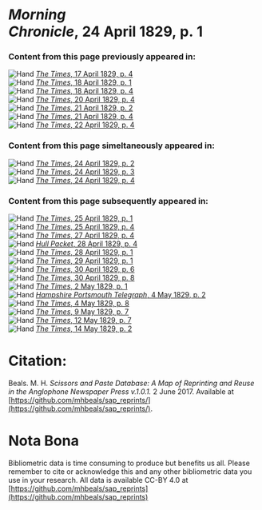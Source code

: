 # *Morning Chronicle*, 24 April 1829, p. 1  
  
### Content from this page previously appeared in:  
![Hand](http://scissorsandpaste.net/wp-content/uploads/2017/06/smallhandpointer.png) [*The Times*, 17 April 1829, p. 4](https://mhbeals.github.io/sap_html/The-Times/The-Times-17-April-1829-p-4)  
![Hand](http://scissorsandpaste.net/wp-content/uploads/2017/06/smallhandpointer.png) [*The Times*, 18 April 1829, p. 1](https://mhbeals.github.io/sap_html/The-Times/The-Times-18-April-1829-p-1)  
![Hand](http://scissorsandpaste.net/wp-content/uploads/2017/06/smallhandpointer.png) [*The Times*, 18 April 1829, p. 4](https://mhbeals.github.io/sap_html/The-Times/The-Times-18-April-1829-p-4)  
![Hand](http://scissorsandpaste.net/wp-content/uploads/2017/06/smallhandpointer.png) [*The Times*, 20 April 1829, p. 4](https://mhbeals.github.io/sap_html/The-Times/The-Times-20-April-1829-p-4)  
![Hand](http://scissorsandpaste.net/wp-content/uploads/2017/06/smallhandpointer.png) [*The Times*, 21 April 1829, p. 2](https://mhbeals.github.io/sap_html/The-Times/The-Times-21-April-1829-p-2)  
![Hand](http://scissorsandpaste.net/wp-content/uploads/2017/06/smallhandpointer.png) [*The Times*, 21 April 1829, p. 4](https://mhbeals.github.io/sap_html/The-Times/The-Times-21-April-1829-p-4)  
![Hand](http://scissorsandpaste.net/wp-content/uploads/2017/06/smallhandpointer.png) [*The Times*, 22 April 1829, p. 4](https://mhbeals.github.io/sap_html/The-Times/The-Times-22-April-1829-p-4)  
  
### Content from this page simeltaneously appeared in:  
![Hand](http://scissorsandpaste.net/wp-content/uploads/2017/06/smallhandpointer.png) [*The Times*, 24 April 1829, p. 2](https://mhbeals.github.io/sap_html/The-Times/The-Times-24-April-1829-p-2)  
![Hand](http://scissorsandpaste.net/wp-content/uploads/2017/06/smallhandpointer.png) [*The Times*, 24 April 1829, p. 3](https://mhbeals.github.io/sap_html/The-Times/The-Times-24-April-1829-p-3)  
![Hand](http://scissorsandpaste.net/wp-content/uploads/2017/06/smallhandpointer.png) [*The Times*, 24 April 1829, p. 4](https://mhbeals.github.io/sap_html/The-Times/The-Times-24-April-1829-p-4)  
  
### Content from this page subsequently appeared in:  
![Hand](http://scissorsandpaste.net/wp-content/uploads/2017/06/smallhandpointer.png) [*The Times*, 25 April 1829, p. 1](https://mhbeals.github.io/sap_html/The-Times/The-Times-25-April-1829-p-1)  
![Hand](http://scissorsandpaste.net/wp-content/uploads/2017/06/smallhandpointer.png) [*The Times*, 25 April 1829, p. 4](https://mhbeals.github.io/sap_html/The-Times/The-Times-25-April-1829-p-4)  
![Hand](http://scissorsandpaste.net/wp-content/uploads/2017/06/smallhandpointer.png) [*The Times*, 27 April 1829, p. 4](https://mhbeals.github.io/sap_html/The-Times/The-Times-27-April-1829-p-4)  
![Hand](http://scissorsandpaste.net/wp-content/uploads/2017/06/smallhandpointer.png) [*Hull Packet*, 28 April 1829, p. 4](https://mhbeals.github.io/sap_html/Hull-Packet/Hull-Packet-28-April-1829-p-4)  
![Hand](http://scissorsandpaste.net/wp-content/uploads/2017/06/smallhandpointer.png) [*The Times*, 28 April 1829, p. 1](https://mhbeals.github.io/sap_html/The-Times/The-Times-28-April-1829-p-1)  
![Hand](http://scissorsandpaste.net/wp-content/uploads/2017/06/smallhandpointer.png) [*The Times*, 29 April 1829, p. 1](https://mhbeals.github.io/sap_html/The-Times/The-Times-29-April-1829-p-1)  
![Hand](http://scissorsandpaste.net/wp-content/uploads/2017/06/smallhandpointer.png) [*The Times*, 30 April 1829, p. 6](https://mhbeals.github.io/sap_html/The-Times/The-Times-30-April-1829-p-6)  
![Hand](http://scissorsandpaste.net/wp-content/uploads/2017/06/smallhandpointer.png) [*The Times*, 30 April 1829, p. 8](https://mhbeals.github.io/sap_html/The-Times/The-Times-30-April-1829-p-8)  
![Hand](http://scissorsandpaste.net/wp-content/uploads/2017/06/smallhandpointer.png) [*The Times*, 2 May 1829, p. 1](https://mhbeals.github.io/sap_html/The-Times/The-Times-2-May-1829-p-1)  
![Hand](http://scissorsandpaste.net/wp-content/uploads/2017/06/smallhandpointer.png) [*Hampshire Portsmouth Telegraph*, 4 May 1829, p. 2](https://mhbeals.github.io/sap_html/Hampshire-Portsmouth-Telegraph/Hampshire-Portsmouth-Telegraph-4-May-1829-p-2)  
![Hand](http://scissorsandpaste.net/wp-content/uploads/2017/06/smallhandpointer.png) [*The Times*, 4 May 1829, p. 8](https://mhbeals.github.io/sap_html/The-Times/The-Times-4-May-1829-p-8)  
![Hand](http://scissorsandpaste.net/wp-content/uploads/2017/06/smallhandpointer.png) [*The Times*, 9 May 1829, p. 7](https://mhbeals.github.io/sap_html/The-Times/The-Times-9-May-1829-p-7)  
![Hand](http://scissorsandpaste.net/wp-content/uploads/2017/06/smallhandpointer.png) [*The Times*, 12 May 1829, p. 7](https://mhbeals.github.io/sap_html/The-Times/The-Times-12-May-1829-p-7)  
![Hand](http://scissorsandpaste.net/wp-content/uploads/2017/06/smallhandpointer.png) [*The Times*, 14 May 1829, p. 2](https://mhbeals.github.io/sap_html/The-Times/The-Times-14-May-1829-p-2)  


# Citation: 

Beals. M. H. *Scissors and Paste Database: A Map of Reprinting and Reuse in the Anglophone Newspaper Press v.1.0.1.* 2 June 2017. Available at [https://github.com/mhbeals/sap_reprints/](https://github.com/mhbeals/sap_reprints/). 

# Nota Bona

Bibliometric data is time consuming to produce but benefits us all. Please remember to cite or acknowledge this and any other bibliometric data you use in your research. All data is available CC-BY 4.0 at [https://github.com/mhbeals/sap_reprints](https://github.com/mhbeals/sap_reprints)